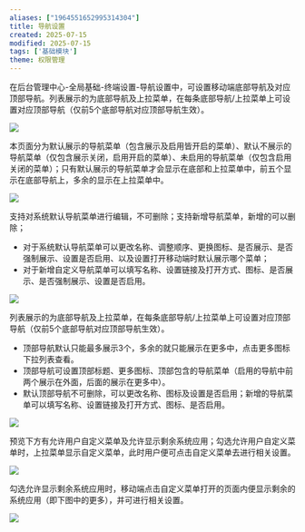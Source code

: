 ```yaml
---
aliases: ["1964551652995314304"]
title: 导航设置
created: 2025-07-15
modified: 2025-07-15
tags: ['基础模块']
theme: 权限管理
---
```


在后台管理中心-全局基础-终端设置-导航设置中，可设置移动端底部导航及对应顶部导航。列表展示的为底部导航及上拉菜单，在每条底部导航/上拉菜单上可设置对应顶部导航（仅前5个底部导航对应顶部导航生效）。

![](2f537e7ecc3d47f5d4ed04f1f77f5d90.jpg)

本页面分为默认展示的导航菜单（包含展示及启用皆开启的菜单）、默认不展示的导航菜单（仅包含展示关闭，启用开启的菜单）、未启用的导航菜单（仅包含启用关闭的菜单）；只有默认展示的导航菜单才会显示在底部和上拉菜单中，前五个显示在底部导航上，多余的显示在上拉菜单中。

![](5a07312d2cfafeb319c34eb4f07f43f9.jpg)

支持对系统默认导航菜单进行编辑，不可删除；支持新增导航菜单，新增的可以删除；

- 对于系统默认导航菜单可以更改名称、调整顺序、更换图标、是否展示、是否强制展示、设置是否启用、以及设置打开移动端时默认展示哪个菜单；
- 对于新增自定义导航菜单可以填写名称、设置链接及打开方式、图标、是否展示、是否强制展示、设置是否启用。

![](fbbf4d9b7051a7be867e0e4b731ec486.jpg)

列表展示的为底部导航及上拉菜单，在每条底部导航/上拉菜单上可设置对应顶部导航（仅前5个底部导航对应顶部导航生效）。

- 顶部导航默认只能最多展示3个，多余的就只能展示在更多中，点击更多图标下拉列表查看。
- 顶部导航可设置顶部标题、更多图标、顶部包含的导航菜单（启用的导航中前两个展示在外面，后面的展示在更多中）。
- 默认顶部导航不可删除，可以更改名称、图标及设置是否启用；新增的导航菜单可以填写名称、设置链接及打开方式、图标、是否启用。

![](0df0cdc9f1efdb6077c013d78aee9153.jpg)

预览下方有允许用户自定义菜单及允许显示剩余系统应用；勾选允许用户自定义菜单时，上拉菜单显示自定义菜单，此时用户便可点击自定义菜单去进行相关设置。

![](4016f57a9e5702150607cd6672521966.jpg)

勾选允许显示剩余系统应用时，移动端点击自定义菜单打开的页面内便显示剩余的系统应用（即下图中的更多），并可进行相关设置。

![](64959c99a4932ea09855fb710329b37f.jpg)